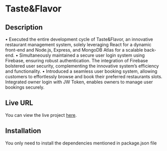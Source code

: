 # Taste&Flavor

## Description
• Executed the entire development cycle of Taste&Flavor, an innovative
restaurant management system, solely leveraging React for a dynamic
front-end and Node.js, Express, and MongoDB Atlas for a scalable back-end.
• Simultaneously maintained a secure user login system using Firebase,
ensuring robust authentication. The
integration of Firebase bolstered user security, complementing the
innovative system’s efficiency and functionality.
• Introduced a seamless user booking system, allowing customers to
effortlessly browse and book their preferred restaurants slots. Integrated
owner login with JW Token, enables owners to manage user bookings
securely.

## Live URL
You can view the live project [here](https://www.example.com).

## Installation
 You only need to install the dependencies mentioned in package.json file

